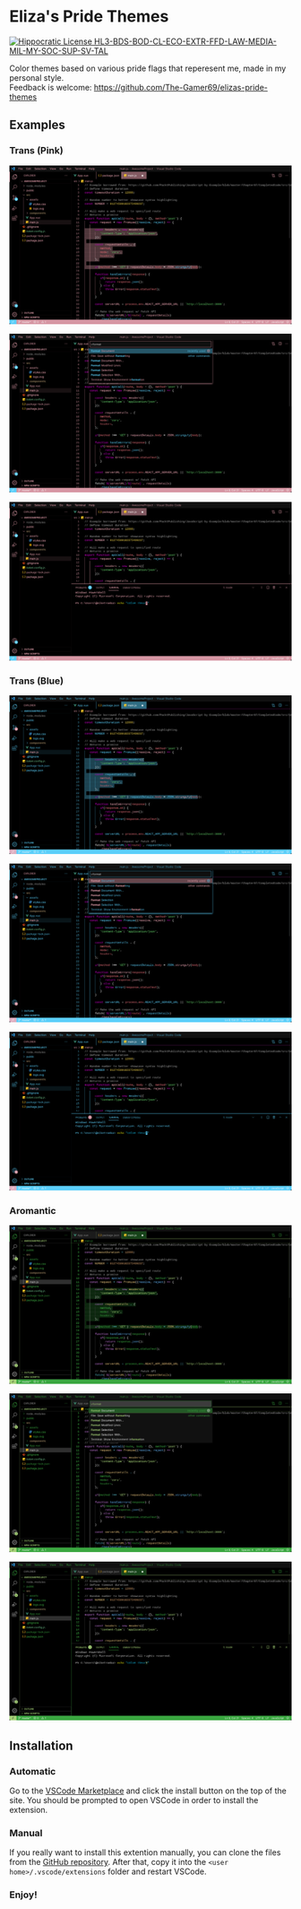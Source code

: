 # Eliza's Pride Themes

[![Hippocratic License HL3-BDS-BOD-CL-ECO-EXTR-FFD-LAW-MEDIA-MIL-MY-SOC-SUP-SV-TAL](https://img.shields.io/static/v1?label=Hippocratic%20License&message=HL3-BDS-BOD-CL-ECO-EXTR-FFD-LAW-MEDIA-MIL-MY-SOC-SUP-SV-TAL&labelColor=5e2751&color=bc8c3d)](https://firstdonoharm.dev/version/3/0/bds-bod-cl-eco-extr-ffd-law-media-mil-my-soc-sup-sv-tal.html)

Color themes based on various pride flags that reperesent me, made in my personal style.\
Feedback is welcome: https://github.com/The-Gamer69/elizas-pride-themes

## Examples

### Trans (Pink)

![Pink trans theme example](./images/examples/trans/pink/example1.png)

![Pink trans theme example](./images/examples/trans/pink/example2.png)

![Pink trans theme example](./images/examples/trans/pink/example3.png)

### Trans (Blue)

![Blue trans theme example 1](./images/examples/trans/blue/example1.png)

![Blue trans theme example 2](./images/examples/trans/blue/example2.png)

![Blue trans theme example 3](./images/examples/trans/blue/example3.png)

### Aromantic

![Aromantic theme example 1](./images/examples/aro/example1.png)

![Aromantic theme example 2](./images/examples/aro/example2.png)

![Aromantic theme example 3](./images/examples/aro/example3.png)

## Installation

### Automatic

Go to the [VSCode Marketplace](https://marketplace.visualstudio.com/items?itemName=ElizaMuss.elizas-pride-themes) and click the install button on the top of the site. You should be prompted to open VSCode in order to install the extension.

### Manual

If you really want to install this extention manually, you can clone the files from the [GitHub repository](https://github.com/The-Gamer69/elizas-pride-themes). After that, copy it into the `<user home>/.vscode/extensions` folder and restart VSCode.

### **Enjoy!**
